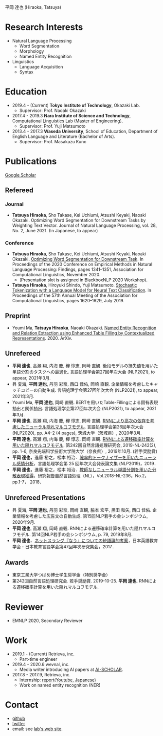 
平岡 達也 (Hiraoka, Tatsuya)

# Research Interests
- Natural Language Processing
    - Word Segmentation
    - Morphology
    - Named Entity Recognition
- Linguistics
    - Language Acquisition
    - Syntax

# Education
- 2019.4 - (Current) **Tokyo Institute of Technology**, Okazaki Lab.
    - Supervisor: Prof. Naoaki Okazaki
- 2017.4 - 2019.3 **Nara Institute of Science and Technology**, Computational Linguistics Lab (Master of Engineering).
    - Supervisor: Prof. Yuji Matsumoto
- 2013.4 - 2017.3 **Waseda University**, School of Education, Department of English Language and Literature (Bachelor of Arts).
    - Supervisor: Prof. Masakazu Kuno

# Publications
[Google Scholar](https://scholar.google.co.jp/citations?user=Ncbfy0UAAAAJ)

## Refereed
### Journal
- **Tatsuya Hiraoka**, Sho Takase, Kei Uchiumi, Atsushi Keyaki, Naoaki Okazaki. Optimizing Word Segmentation for Downstream Tasks by Weighting Text Vector. Journal of Natural Language Processing, vol. 28, No. 2, June 2021. (In Japanese, to appear)

### Conference
- **Tatsuya Hiraoka**, Sho Takase, Kei Uchiumi, Atsushi Keyaki, Naoaki Okazaki. [Optimizing Word Segmentation for Downstream Task](https://www.aclweb.org/anthology/2020.findings-emnlp.120.pdf). In Proceedings of the 2020 Conference on Empirical Methods in Natural Language Processing: Findings, pages 1341–1351, Association for Computational Linguistics, November 2020.
    - (Presentation slot is assigned in BlackboxNLP 2020 Workshop).
- **Tatsuya Hiraoka**, Hiroyuki Shindo, Yuji Matsumoto. [Stochastic Tokenization with a Language Model for Neural Text Classification](https://www.aclweb.org/anthology/P19-1158.pdf). In Proceedings of the 57th Annual Meeting of the Association for Computational Linguistics, pages 1620–1629, July 2019.

## Preprint
- Youmi Ma, **Tatsuya Hiraoka**, Naoaki Okazaki. [Named Entity Recognition and Relation Extraction using Enhanced Table Filling by Contextualized Representations](https://arxiv.org/abs/2010.07522). 2020. ArXiv. 

## Unrefereed
- **平岡 達也**, 高瀬 翔, 内海 慶, 欅 惇志, 岡崎 直観. 後段モデルの損失値を用いた単語分割のタスクへの最適化. 言語処理学会第27回年次大会 (NLP2021), to appear, 2021年3月.
- 昇 夏海, **平岡 達也**, 丹羽 彩奈, 西口 佳佑, 岡崎 直観. 企業情報を考慮したキャッチコピーの自動生成. 言語処理学会第27回年次大会 (NLP2021), to appear, 2021年3月.
- Youmi Ma, **平岡 達也**, 岡崎 直観. BERTを用いたTable-Fillingによる固有表現抽出と関係抽出. 言語処理学会第27回年次大会 (NLP2021), to appear, 2021年3月.
- **平岡 達也**, 高瀬 翔, 内海 慶, 欅 惇志, 岡崎 直観. [RNNにより高次の依存を考慮したニューラル隠れマルコフモデル](https://www.anlp.jp/proceedings/annual_meeting/2020/pdf_dir/P6-5.pdf). 言語処理学会第26回年次大会 (NLP2020), pp. A4–2 (4 pages), 茨城大学（茨城県）, 2020年3月.
- **平岡 達也**, 高瀬 翔, 内海 慶, 欅 惇志, 岡崎 直観. [RNNによる遷移確率計算を用いた隠れマルコフモデル](https://ipsj.ixsq.nii.ac.jp/ej/index.php?active_action=repository_view_main_item_detail&page_id=13&block_id=8&item_id=199747&item_no=1). 第242回自然言語処理研究会, 2019-NL-242(2), pp. 1–6, 奈良先端科学技術大学院大学（奈良県）, 2019年10月. (若手奨励賞)
- **平岡 達也**，進藤 裕之，松本 裕治．[確率的トークナイザーを用いたニューラル感情分析](https://www.anlp.jp/proceedings/annual_meeting/2019/pdf_dir/P1-15.pdf)，言語処理学会第 25 回年次大会発表論文集 (NLP2019)，2019．
- **平岡 達也**，進藤 裕之，松本 裕治．[教師なしニューラル単語分割を用いた分散表現獲得](https://ipsj.ixsq.nii.ac.jp/ej/index.php?active_action=repository_view_main_item_detail&page_id=13&block_id=8&item_id=190355&item_no=1)，研究報告自然言語処理（NL），Vol.2018-NL-236，No.2，pp.1-7， 2018．

## Unrefereed Presentations
- 昇 夏海, **平岡 達也**, 丹羽 彩奈, 岡﨑 直観, 脇本 宏平, 黒田 和矢, 西口 佳佑. 企業情報を考慮した広告文の自動生成. 第15回NLP若手の会シンポジウム, 2020年9月.
- **平岡 達也**, 高瀬 翔, 岡崎 直観. RNNによる遷移確率計算を用いた隠れマルコフモデル. 第14回NLP若手の会シンポジウム, p. 79, 2019年8月.
- **平岡 達也**．[ネットスラング『なう』についての統語論的考察](http://www.decode.waseda.ac.jp/announcement/documents-for-2017-03-04-05/TatsuyaHiraoka.pdf)，日本英語教育学会・日本教育言語学会第47回年次研究集会，2017．

## Awards
- 東京工業大学つばめ博士学生奨学金（特別奨学金）
- 第242回自然言語処理研究会. 若手奨励賞. 2019-10-25. **平岡 達也**. RNNによる遷移確率計算を用いた隠れマルコフモデル.

# Reviewer
- EMNLP 2020, Secondary Reviewer

# Work
- 2019.1 - (Current) Retrieva, inc.
    - Part-time engineer
- 2019.4 - 2020.6 wevnal, inc.
    - Media writer introducing AI papers at [AI-SCHOLAR](https://ai-scholar.tech/author/tatsuya-hiraoka).
- 2017.8 - 2017.9, Retrieva, inc.
    - Internship: [report(Youtube, Japanese)](https://www.youtube.com/watch?v=ZQ00AyUY36w)
    - Work on named entity recognition (NER)

# Contact
- [github](https://github.com/tathi)
- [twitter](https://twitter.com/7a7hi)
- email: see [lab's web site](https://www.nlp.c.titech.ac.jp/members.en.html).
